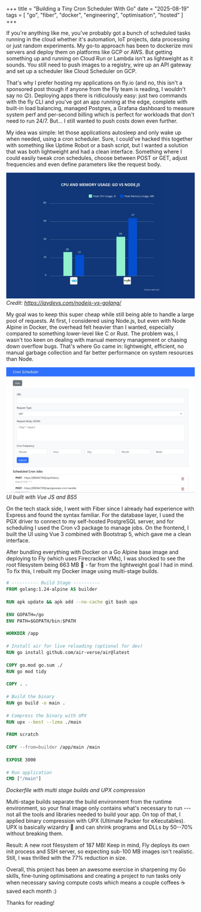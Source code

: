 +++
title = "Building a Tiny Cron Scheduler With Go"
date = "2025-08-19"
tags = [
    "go",
    "fiber",
    "docker",
    "engineering",
    "optimisation",
    "hosted"
]
+++

If you're anything like me, you've probably got a bunch of scheduled tasks running in the cloud whether it's automation, IoT projects, data processing or just random experiments. My go-to approach has been to dockerize mini servers and deploy them on platforms like GCP or AWS. But getting something up and running on Cloud Run or Lambda isn't as lightweight as it sounds. You still need to push images to a registry, wire up an API gateway and set up a scheduler like Cloud Scheduler on GCP.

That's why I prefer hosting my applications on fly.io (and no, this isn't a sponsored post though if anyone from the Fly team is reading, I wouldn't say no 😉). Deploying apps there is ridiculously easy: just two commands with the fly CLI and you've got an app running at the edge, complete with built-in load balancing, managed Postgres, a Grafana dashboard to measure system perf and per-second billing which is perfect for workloads that don't need to run 24/7. But... I still wanted to push costs down even further.

My idea was simple: let those applications autosleep and only wake up when needed, using a cron scheduler. Sure, I could've hacked this together with something like Uptime Robot or a bash script, but I wanted a solution that was both lightweight and had a clean interface. Something where I could easily tweak cron schedules, choose between POST or GET, adjust frequencies and even define parameters like the request body.

![image info](/images/building-tiny-cron-scheduler-go/go-vs-node-perf.jpg)
_Credit: https://jaydevs.com/nodejs-vs-golang/_

My goal was to keep this super cheap while still being able to handle a large pool of requests. At first, I considered using Node.js, but even with Node Alpine in Docker, the overhead felt heavier than I wanted, especially compared to something lower-level like C or Rust. The problem was, I wasn't too keen on dealing with manual memory management or chasing down overflow bugs. That's where Go came in: lightweight, efficient, no manual garbage collection and far better performance on system resources than Node.

![image info](/images/building-tiny-cron-scheduler-go/application.jpg)
_UI built with Vue JS and BS5_

On the tech stack side, I went with Fiber since I already had experience with Express and found the syntax familiar. For the database layer, I used the PGX driver to connect to my self-hosted PostgreSQL server, and for scheduling I used the Cron v3 package to manage jobs. On the frontend, I built the UI using Vue 3 combined with Bootstrap 5, which gave me a clean interface.

After bundling everything with Docker on a Go Alpine base image and deploying to Fly (which uses Firecracker VMs), I was shocked to see the root filesystem being 663 MB 🤯 - far from the lightweight goal I had in mind. To fix this, I rebuilt my Docker image using multi-stage builds.

```dockerfile
# ---------- Build Stage ----------
FROM golang:1.24-alpine AS builder

RUN apk update && apk add --no-cache git bash upx

ENV GOPATH=/go
ENV PATH=$GOPATH/bin:$PATH

WORKDIR /app

# Install air for live reloading (optional for dev)
RUN go install github.com/air-verse/air@latest

COPY go.mod go.sum ./
RUN go mod tidy

COPY . .

# Build the binary
RUN go build -o main .

# Compress the binary with UPX
RUN upx --best --lzma ./main

FROM scratch

COPY --from=builder /app/main /main

EXPOSE 3000

# Run application
CMD ["/main"]

```

_Dockerfile with multi stage builds and UPX compression_

Multi-stage builds separate the build environment from the runtime environment, so your final image only contains what's necessary to run --- not all the tools and libraries needed to build your app. On top of that, I applied binary compression with UPX (Ultimate Packer for eXecutables). UPX is basically wizardry 🧙 and can shrink programs and DLLs by 50--70% without breaking them.

Result: A new root filesystem of 187 MB! Keep in mind, Fly deploys its own init process and SSH server, so expecting sub-100 MB images isn't realistic. Still, I was thrilled with the 77% reduction in size.

Overall, this project has been an awesome exercise in sharpening my Go skills, fine-tuning optimisations and creating a project to run tasks only when necessary saving compute costs which means a couple coffees ☕ saved each month :)

Thanks for reading!
